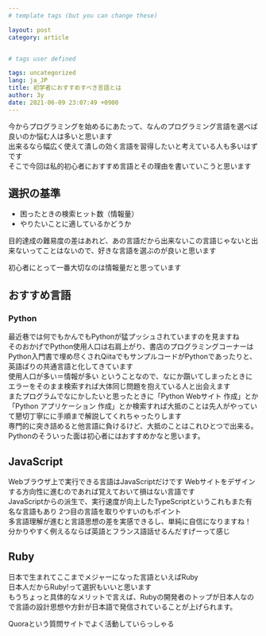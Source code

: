 ```yaml
---
# template tags (but you can change these)

layout: post
category: article


# tags user defined

tags: uncategorized
lang: ja_JP
title: 初学者におすすめすべき言語とは
author: 3y
date: 2021-06-09 23:07:49 +0900
---
```


今からプログラミングを始めるにあたって、なんのプログラミング言語を選べば良いのか悩む人は多いと思います<br>
出来るなら幅広く使えて潰しの効く言語を習得したいと考えている人も多いはずです<br>
そこで今回は私的初心者におすすめ言語とその理由を書いていこうと思います


## 選択の基準

- 困ったときの検索ヒット数（情報量）
- やりたいことに適しているかどうか

目的達成の難易度の差はあれど、あの言語だから出来ないこの言語じゃないと出来ないってことはないので、好きな言語を選ぶのが良いと思います<br>

初心者にとって一番大切なのは情報量だと思っています

## おすすめ言語

### Python

最近巷では何でもかんでもPythonが猛プッシュされていますのを見ますね<br>
そのおかげでPython使用人口は右肩上がり、書店のプログラミングコーナーはPython入門書で埋め尽くされQiitaでもサンプルコードがPythonであったりと、英語ばりの共通言語と化してきています<br>
使用人口が多い＝情報が多い ということなので、なにか躓いてしまったときにエラーをそのまま検索すれば大体同じ問題を抱えている人と出会えます<br>
またプログラムでなにかしたいと思ったときに「Python Webサイト 作成」とか「Python アプリケーション 作成」とか検索すれば大抵のことは先人がやっていて懇切丁寧にに手順まで解説してくれちゃったりします<br>
専門的に突き詰めると他言語に負けるけど、大抵のことはこれひとつで出来る。Pythonのそういった面は初心者にはおすすめかなと思います。

## JavaScript

Webブラウザ上で実行できる言語はJavaScriptだけです
Webサイトをデザインする方向性に進むのであれば覚えておいて損はない言語です<br>
JavaScriptからの派生で、実行速度が向上したTypeScriptというこれもまた有名な言語もあり 2つ目の言語を取りやすいのもポイント<br>
多言語理解が進むと言語思想の差を実感できるし、単純に自信になりますね！ 分かりやすく例えるならば英語とフランス語話せるんだすげーって感じ

## Ruby

日本で生まれてここまでメジャーになった言語といえばRuby<br>
日本人だからRuby!って選択もいいと思います<br>
もうちょっと具体的なメリットで言えば、Rubyの開発者のトップが日本人なので言語の設計思想や方針が日本語で発信されていることが上げられます。<br>

Quoraという質問サイトでよく活動していらっしゃる